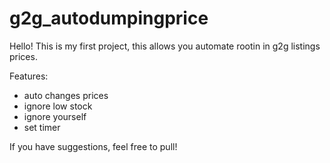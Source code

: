 # g2g_autodumpingprice
Hello! This is my first project, this allows you automate rootin in g2g listings prices.

Features:
- auto changes prices
- ignore low stock
- ignore yourself
- set timer

If you have suggestions, feel free to pull!